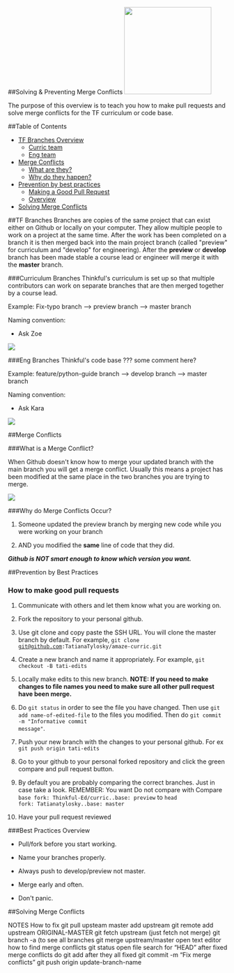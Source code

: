 ##Solving & Preventing Merge Conflicts
<img src="https://octodex.github.com/images/Professortocat_v2.png" width="200" />

The purpose of this overview is to teach you how to make pull requests and solve merge conflicts for the TF curriculum or code base.

##Table of Contents

* [TF Branches Overview](#TFBranches)
  * [Curric team](#curriculumbranches)
  * [Eng team](#engbranches)
* [Merge Conflicts](#mergeconflicts)
  * [What are they?](#whatarethey)
  * [Why do they happen?](#whymergeconflicts)
* [Prevention by best practices](#prevention)
  * [Making a Good Pull Request](#pullrequests)
  * [Overview](#overview)
* [Solving Merge Conflicts](#solving)

<a name="TFBranches"></a>
##TF Branches
Branches are copies of the same project that can exist either on Github
or locally on your computer. They allow multiple people to work on a project at the same time. After the work has been completed on a branch it is then merged back into the main project branch (called "preview" for curriculum and "develop" for engineering). After the **preview** or **develop** branch has been made stable a course lead or engineer will merge it with the **master** branch.

<a name="curriculumbranches"></a>
###Curriculum Branches
Thinkful's curriculum is set up so that multiple contributors can work on
separate branches that are then merged together by a course lead.

Example:
Fix-typo branch --> preview branch --> master branch

Naming convention:
- Ask Zoe

![](http://i.imgur.com/bf4hpLn.png)

<a name="engbranches"></a>
###Eng Branches
Thinkful's code base ??? some comment here?

Example:
feature/python-guide branch --> develop branch --> master branch

Naming convention:
- Ask Kara

![](http://i.imgur.com/mJu0BdQ.png)

<a name="mergeconflicts"></a>
##Merge Conflicts

<a name="whatarethey"></a>
###What is a Merge Conflict?

When Github doesn't know how to merge your updated branch with the main branch
you will get a merge conflict. Usually this means a project has been
modified at the same place in the two branches you are trying to merge.

![](http://i.imgur.com/vCkvoEo.png)

<a name="whymergeconflicts"></a>
###Why do Merge Conflicts Occur?

1. Someone updated the preview branch by merging new code while you were
   working on your branch

2. AND you modified the **same** line of code that they did.

***Github is NOT smart enough to know which version you want.***

<a name="prevention"></a>
##Prevention by Best Practices

<a name="pullrequests"></a>
### How to make good pull requests

1. Communicate with others and let them know what you are working on.

2. Fork the repository to your personal github.

3. Use git clone and copy paste the SSH URL. You will clone the master branch by default.
  For example, <code>git clone git@github.com:TatianaTylosky/amaze-curric.git</code>

4. Create a new branch and name it appropriately.
   For example, <code>git checkout -B tati-edits</code>

5. Locally make edits to this new branch.
   **NOTE: If you need to make changes to file names you need to make sure all other pull request have been merge.**

6. Do <code>git status</code> in order to see the file you have
   changed. Then use <code>git add
   name-of-edited-file</code> to the files you modified. Then do <code>git commit -m "Informative commit message"</code>.

7. Push your new branch with the changes to your personal github. For
   ex <code>git push origin tati-edits</code>

8. Go to your github to your personal forked repository and click the green
   compare and pull request button.

9. By default you are probably comparing the correct branches. Just in case take a look. REMEMBER: You want Do not compare with Compare <code>base fork: Thinkful-Ed/curric..base: preview</code> to <code>head fork: Tatianatylosky..base: master</code>

10. Have your pull request reviewed

<a name="overview"></a>
###Best Practices Overview

* Pull/fork before you start working.

* Name your branches properly.

* Always push to develop/preview not master.

* Merge early and often.

* Don't panic.


<a name="solving"></a>
##Solving Merge Conflicts

NOTES
How to fix
git pull upsteam master
add upstream
git remote add upstream ORIGINAL-MASTER
git fetch upstream (just fetch not merge)
git branch -a (to see all branches
git merge upstream/master
open text editor
how to find merge conflicts
git status
open file
search for “HEAD”
after fixed merge conflicts do git add
after they all fixed git commit -m “Fix merge conflicts”
git push origin update-branch-name

